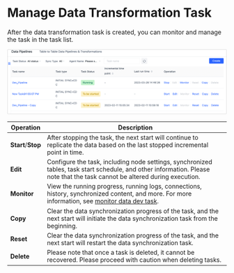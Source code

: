 # Manage Data Transformation Task

After the data transformation task is created, you can monitor and manage the task in the task list.

![manage_copy_dev_task_en](../../../images/manage_copy_dev_task_en.png)

| Operation          | Description                                                  |
| ------------------ | ------------------------------------------------------------ |
| **Start**/**Stop** | After stopping the task, the next start will continue to replicate the data based on the last stopped incremental point in time. |
| **Edit**           | Configure the task, including node settings, synchronized tables, task start schedule, and other information. Please note that the task cannot be altered during execution. |
| **Monitor**        | View the running progress, running logs, connections, history, synchronized content, and more. For more information, see [monitor data dev task](monitor-task.md). |
| **Copy**           | Clear the data synchronization progress of the task, and the next start will initiate the data synchronization task from the beginning. |
| **Reset**          | Clear the data synchronization progress of the task, and the next start will restart the data synchronization task. |
| **Delete**         | Please note that once a task is deleted, it cannot be recovered. Please proceed with caution when deleting tasks. |

